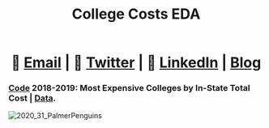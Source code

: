 # <div align="center"> <p>College Costs EDA</p> </br> 📧  [Email](mailto:EricFletcher3@gmail.com) | 💬  [Twitter](https://twitter.com/iamericfletcher) | 👔  [LinkedIn](https://www.linkedin.com/in/iamericfletcher/) | [Blog](https://ericfletcher.netlify.app/)</div>

### [Code](https://github.com/iamericfletcher/Exploratory-Data-Analysis/blob/master/R/2020/College%20Costs/R/2020_CollegeCosts.Rmd) 2018-2019: Most Expensive Colleges by In-State Total Cost | [Data](https://github.com/rfordatascience/tidytuesday/blob/master/data/2020/2020-03-10/readme.md).
![2020_31_PalmerPenguins](https://user-images.githubusercontent.com/64165327/88964668-b2260a00-d277-11ea-937b-5688d36b7f2d.png)

